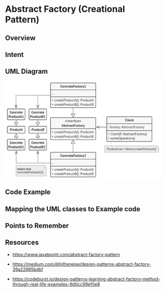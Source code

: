 # Abstract Factory (Creational Pattern)

## Overview

## Intent

## UML Diagram
![plot](./abstract_1.png)

## Code Example

## Mapping the UML classes to Example code

## Points to Remember

## Resources
- https://www.javatpoint.com/abstract-factory-pattern

- https://medium.com/@hitherejoe/design-patterns-abstract-factory-39a22985bdbf

- https://codeburst.io/design-patterns-learning-abstract-factory-method-through-real-life-examples-9d0cc99ef0e8
